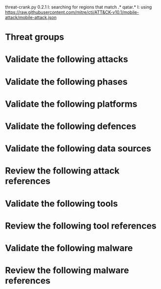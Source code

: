 threat-crank.py 0.2.1
I: searching for regions that match .* qatar.*
I: using https://raw.githubusercontent.com/mitre/cti/ATT&CK-v10.1/mobile-attack/mobile-attack.json
# Threat groups


# Validate the following attacks


# Validate the following phases


# Validate the following platforms


# Validate the following defences


# Validate the following data sources


# Review the following attack references


# Validate the following tools


# Review the following tool references


# Validate the following malware


# Review the following malware references


